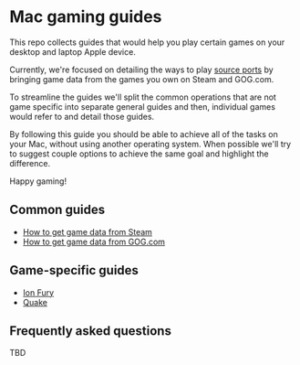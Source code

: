 Mac gaming guides
=================

This repo collects guides that would help you play certain games on your desktop and laptop Apple device. 

Currently, we're focused on detailing the ways to play [source ports](https://en.wikipedia.org/wiki/Source_port) by bringing game data from the games you own on Steam and GOG.com.

To streamline the guides we'll split the common operations that are not game specific into separate general guides and then, individual games would refer to and detail those guides.

By following this guide you should be able to achieve all of the tasks on your Mac, without using another operating system. When possible we'll try to suggest couple options to achieve the same goal and highlight the difference.

Happy gaming!

## Common guides

- [How to get game data from Steam](common/steam.md)
- [How to get game data from GOG.com](common/gog.md)

## Game-specific guides

- [Ion Fury](games/ion_fury.md)
- [Quake](games/quake.md)

## Frequently asked questions

TBD

